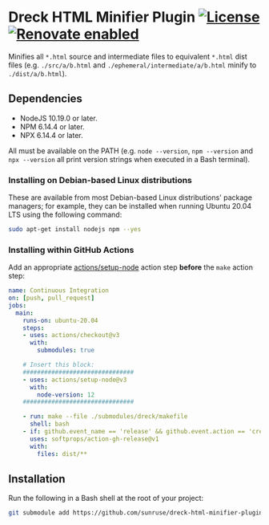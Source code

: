 # Dreck HTML Minifier Plugin [![License](https://img.shields.io/github/license/sunruse/dreck-html-minifier-plugin.svg)](https://github.com/sunruse/dreck-html-minifier-plugin/blob/master/license) [![Renovate enabled](https://img.shields.io/badge/renovate-enabled-brightgreen.svg)](https://renovatebot.com/)

Minifies all `*.html` source and intermediate files to equivalent `*.html` dist files (e.g. `./src/a/b.html` and `./ephemeral/intermediate/a/b.html` minify to `./dist/a/b.html`).

## Dependencies

- NodeJS 10.19.0 or later.
- NPM 6.14.4 or later.
- NPX 6.14.4 or later.

All must be available on the PATH (e.g. `node --version`, `npm --version` and `npx --version` all print version strings when executed in a Bash terminal).

### Installing on Debian-based Linux distributions

These are available from most Debian-based Linux distributions' package managers; for example, they can be installed when running Ubuntu 20.04 LTS using the following command:

```bash
sudo apt-get install nodejs npm --yes
```

### Installing within GitHub Actions

Add an appropriate [actions/setup-node](https://github.com/actions/setup-node) action step **before** the `make` action step:

```yml
name: Continuous Integration
on: [push, pull_request]
jobs:
  main:
    runs-on: ubuntu-20.04
    steps:
    - uses: actions/checkout@v3
      with:
        submodules: true

    # Insert this block:
    ###############################
    - uses: actions/setup-node@v3
      with:
        node-version: 12
    ###############################

    - run: make --file ./submodules/dreck/makefile
      shell: bash
    - if: github.event_name == 'release' && github.event.action == 'created'
      uses: softprops/action-gh-release@v1
      with:
        files: dist/**
```

## Installation

Run the following in a Bash shell at the root of your project:

```bash
git submodule add https://github.com/sunruse/dreck-html-minifier-plugin submodules/plugins/html-minifier
```
